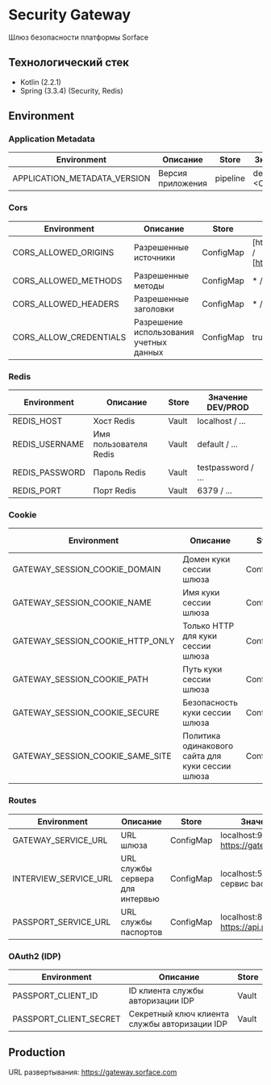 # Security Gateway

Шлюз безопасности платформы Sorface

## Технологический стек

* Kotlin (2.2.1)
* Spring (3.3.4) (Security, Redis)

## Environment

### Application Metadata

| Environment                  | Описание          | Store    | Значение DEV/PROD       |
|------------------------------|-------------------|----------|-------------------------|
| APPLICATION_METADATA_VERSION | Версия приложения | pipeline | dev / <CURRENT_VERSION> |

### Cors

| Environment            | Описание                                | Store     | Значение DEV/PROD                                                                                                                                              |
|------------------------|-----------------------------------------|-----------|----------------------------------------------------------------------------------------------------------------------------------------------------------------|
| CORS_ALLOWED_ORIGINS   | Разрешенные источники                   | ConfigMap | [http://localhost:9030;http://localhost:3000;http://localhost:9020;http://localhost:8080]<br/> / <br/> [https://id.sorface.com, https://interview.sorface.com] |
| CORS_ALLOWED_METHODS   | Разрешенные методы                      | ConfigMap | * / *                                                                                                                                                          |
| CORS_ALLOWED_HEADERS   | Разрешенные заголовки                   | ConfigMap | * / *                                                                                                                                                          |
| CORS_ALLOW_CREDENTIALS | Разрешение использования учетных данных | ConfigMap | true / true                                                                                                                                                    |

### Redis

| Environment    | Описание               | Store | Значение DEV/PROD  |
|----------------|------------------------|-------|--------------------|
| REDIS_HOST     | Хост Redis             | Vault | localhost / ...    |
| REDIS_USERNAME | Имя пользователя Redis | Vault | default / ...      |
| REDIS_PASSWORD | Пароль Redis           | Vault | testpassword / ... |
| REDIS_PORT     | Порт Redis             | Vault | 6379 / ...         |

### Cookie

| Environment                      | Описание                                         | Store     | Значение DEV/PROD        |
|----------------------------------|--------------------------------------------------|-----------|--------------------------|
| GATEWAY_SESSION_COOKIE_DOMAIN    | Домен куки сессии шлюза                          | ConfigMap | localhost / .sorface.com |
| GATEWAY_SESSION_COOKIE_NAME      | Имя куки сессии шлюза                            | ConfigMap | gtw_sid / gtw_sid        |
| GATEWAY_SESSION_COOKIE_HTTP_ONLY | Только HTTP для куки сессии шлюза                | ConfigMap | true / true              |
| GATEWAY_SESSION_COOKIE_PATH      | Путь куки сессии шлюза                           | ConfigMap | '/' / '/'                |
| GATEWAY_SESSION_COOKIE_SECURE    | Безопасность куки сессии шлюза                   | ConfigMap | true / true              |
| GATEWAY_SESSION_COOKIE_SAME_SITE | Политика одинакового сайта для куки сессии шлюза | ConfigMap | lax  / lax               |

### Routes

| Environment           | Описание                        | Store     | Значение DEV/PROD                                    |
|-----------------------|---------------------------------|-----------|------------------------------------------------------|
| GATEWAY_SERVICE_URL   | URL шлюза                       | ConfigMap | localhost:9000 / https://gateway.sorface.com         |
| INTERVIEW_SERVICE_URL | URL службы сервера для интервью | ConfigMap | localhost:5043 / внутренний сервис backend-interview |
| PASSPORT_SERVICE_URL  | URL службы паспортов            | ConfigMap | localhost:8080 / https://api.passport.sorface.com    |

### OAuth2 (IDP)

| Environment            | Описание                                      | Store |
|------------------------|-----------------------------------------------|-------|
| PASSPORT_CLIENT_ID     | ID клиента службы авторизации IDP             | Vault |
| PASSPORT_CLIENT_SECRET | Секретный ключ клиента службы авторизации IDP | Vault |

## Production

URL развертывания: https://gateway.sorface.com
